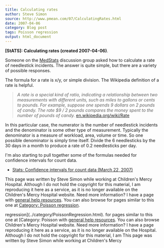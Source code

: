 ```yaml
---
title: Calculating rates
author: Steve Simon
source: http://www.pmean.com/07/CalculatingRates.html
date: 2007-04-06
category: Blog post
tags: Poisson regression
output: html_document
---
```

**[StATS]:** **Calculating rates (created
2007-04-06)**.

Someone on the [MedStats](../category/InterestingWebsites.html#MeStXx)
discussion group asked how to calculate a rate of needlestick incidents.
The answer is quite simple, but there are a variety of possible
responses.

The formula for a rate is x/y, or simple division. The Wikipedia
definition of a rate is helpful.

> *A rate is a special kind of ratio, indicating a relationship between
> two measurements with different units, such as miles to gallons or
> cents to pounds. For example, suppose one spends 9 dollars on 2 pounds
> of candy. The rate \$9 / 2 pounds compares the money spent to the
> number of pounds of candy.*
> [en.wikipedia.org/wiki/Rate](http://en.wikipedia.org/wiki/Rate)

In this particular case, the numerator is the number of needlestick
incidents and the denominator is some other type of measurement.
Typically the denominator is a measure of workload, area, volume or
time. So one possible denominator is simply time itself. Divide the 6
needlesticks by the 30 days in a month to produce a rate of 0.2
needlesticks per day.

I\'m also starting to pull together some of the formulas needed for
confidence intervals for count data.

-   [Stats: Confidence intervals for count data (March
    22, 2007)](CountData.html)

This page was written by Steve Simon while working at Children\'s Mercy
Hospital. Although I do not hold the copyright for this material, I am
reproducing it here as a service, as it is no longer available on the
Children\'s Mercy Hospital website. Need more information? I have a page
with [general help resources](../GeneralHelp.html). You can also browse
for pages similar to this one at [Category: Poisson
regression](../category/PoissonRegression.html).
<!---More--->
regression](../category/PoissonRegression.html).
for pages similar to this one at [Category: Poisson
with [general help resources](../GeneralHelp.html). You can also browse
Children\'s Mercy Hospital website. Need more information? I have a page
reproducing it here as a service, as it is no longer available on the
Hospital. Although I do not hold the copyright for this material, I am
This page was written by Steve Simon while working at Children\'s Mercy

<!---Do not use
**[StATS]:** **Calculating rates (created
This page was written by Steve Simon while working at Children\'s Mercy
Hospital. Although I do not hold the copyright for this material, I am
reproducing it here as a service, as it is no longer available on the
Children\'s Mercy Hospital website. Need more information? I have a page
with [general help resources](../GeneralHelp.html). You can also browse
for pages similar to this one at [Category: Poisson
regression](../category/PoissonRegression.html).
--->


